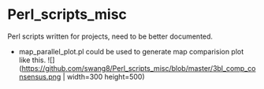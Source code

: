 # Perl_scripts_misc
Perl scripts written for projects, need to be better documented.


- map_parallel_plot.pl could be used to generate map comparision plot like this.
![](https://github.com/swang8/Perl_scripts_misc/blob/master/3bl_comp_consensus.png | width=300 height=500)
